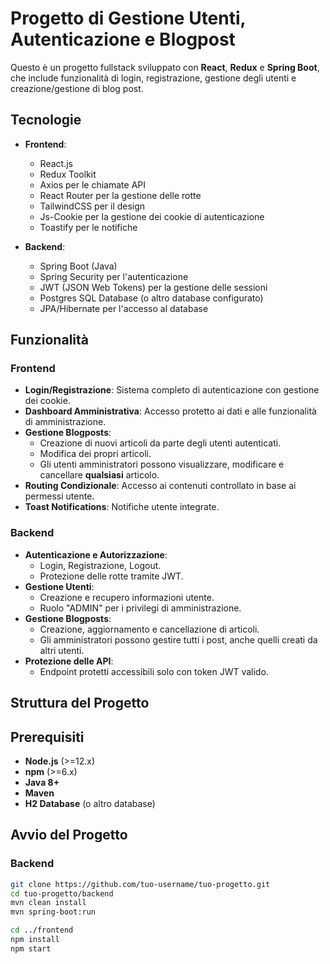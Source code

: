 # Progetto di Gestione Utenti, Autenticazione e Blogpost

Questo è un progetto fullstack sviluppato con **React**, **Redux** e **Spring Boot**, che include funzionalità di login, registrazione, gestione degli utenti e creazione/gestione di blog post.

## Tecnologie

- **Frontend**:
    - React.js
    - Redux Toolkit
    - Axios per le chiamate API
    - React Router per la gestione delle rotte
    - TailwindCSS per il design
    - Js-Cookie per la gestione dei cookie di autenticazione
    - Toastify per le notifiche

- **Backend**:
    - Spring Boot (Java)
    - Spring Security per l'autenticazione
    - JWT (JSON Web Tokens) per la gestione delle sessioni
    - Postgres SQL Database (o altro database configurato)
    - JPA/Hibernate per l'accesso al database

## Funzionalità

### Frontend
- **Login/Registrazione**: Sistema completo di autenticazione con gestione dei cookie.
- **Dashboard Amministrativa**: Accesso protetto ai dati e alle funzionalità di amministrazione.
- **Gestione Blogposts**:
    - Creazione di nuovi articoli da parte degli utenti autenticati.
    - Modifica dei propri articoli.
    - Gli utenti amministratori possono visualizzare, modificare e cancellare **qualsiasi** articolo.
- **Routing Condizionale**: Accesso ai contenuti controllato in base ai permessi utente.
- **Toast Notifications**: Notifiche utente integrate.

### Backend
- **Autenticazione e Autorizzazione**:
    - Login, Registrazione, Logout.
    - Protezione delle rotte tramite JWT.
- **Gestione Utenti**:
    - Creazione e recupero informazioni utente.
    - Ruolo "ADMIN" per i privilegi di amministrazione.
- **Gestione Blogposts**:
    - Creazione, aggiornamento e cancellazione di articoli.
    - Gli amministratori possono gestire tutti i post, anche quelli creati da altri utenti.
- **Protezione delle API**:
    - Endpoint protetti accessibili solo con token JWT valido.

## Struttura del Progetto


## Prerequisiti

- **Node.js** (>=12.x)
- **npm** (>=6.x)
- **Java 8+**
- **Maven**
- **H2 Database** (o altro database)

## Avvio del Progetto

### Backend

```bash
git clone https://github.com/tuo-username/tuo-progetto.git
cd tuo-progetto/backend
mvn clean install
mvn spring-boot:run

cd ../frontend
npm install
npm start
